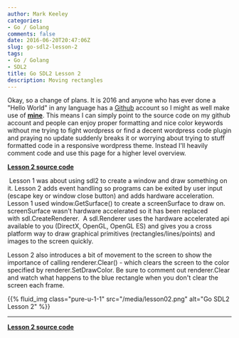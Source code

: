 ```yaml
---
author: Mark Keeley
categories:
- Go / Golang
comments: false
date: 2016-06-20T20:47:06Z
slug: go-sdl2-lesson-2
tags:
- Go / Golang
- SDL2
title: Go SDL2 Lesson 2
description: Moving rectangles
---
```


Okay, so a change of plans. It is 2016 and anyone who has ever done a "Hello World" in any language has a [Github](https://github.com/) account so I might as well make use of [**mine**](https://github.com/MarkKeeley). This means I can simply point to the source code on my github account and people can enjoy proper formatting and nice color keywords without me trying to fight wordpress or find a decent wordpress code plugin and praying no update suddenly breaks it or worrying about trying to stuff formatted code in a responsive wordpress theme. Instead I'll heavily comment code and use this page for a higher level overview.

<!--more-->

[**Lesson 2 source code**](https://github.com/MarkKeeley/Go-SDL2-Lessons/blob/master/Lesson02/lesson02.go)


 Lesson 1 was about using sdl2 to create a window and draw something on it. Lesson 2 adds event handling so programs can be exited by user input (escape key or window close button) and adds hardware acceleration. Lesson 1 used window.GetSurface() to create a screenSurface to draw on. screenSurface wasn't hardware accelerated so it has been replaced with sdl.CreateRenderer.  A sdl.Renderer uses the hardware accelerated api available to you (DirectX, OpenGL, OpenGL ES) and gives you a cross platform way to draw graphical primitives (rectangles/lines/points) and images to the screen quickly.


Lesson 2 also introduces a bit of movement to the screen to show the importance of calling renderer.Clear() - which clears the screen to the color specified by renderer.SetDrawColor. Be sure to comment out renderer.Clear and watch what happens to the blue rectangle when you don't clear the screen each frame.


{{% fluid_img class="pure-u-1-1" src="/media/lesson02.png" alt="Go SDL2 Lesson 2" %}}


* * *


[**Lesson 2 source code**](https://github.com/MarkKeeley/Go-SDL2-Lessons/blob/master/Lesson02/lesson02.go)
